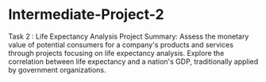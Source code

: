 # Intermediate-Project-2
Task 2 : Life Expectancy Analysis Project Summary: Assess the monetary value of potential consumers for a company's products and services through projects focusing on life expectancy analysis. Explore the correlation between life expectancy and a nation's GDP, traditionally applied by government organizations.
